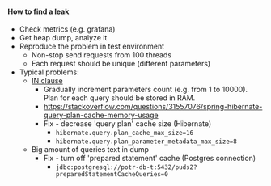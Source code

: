 #### How to find a leak
* Check metrics (e.g. grafana)
* Get heap dump, analyze it
* Reproduce the problem in test environment
    * Non-stop send requests from 100 threads
    * Each request should be unique (different parameters)
* Typical problems:
    * [IN clause](https://stackoverflow.com/questions/31557076/spring-hibernate-query-plan-cache-memory-usage)
        * Gradually increment parameters count (e.g. from 1 to 10000). Plan for each query should be stored in RAM.
        * https://stackoverflow.com/questions/31557076/spring-hibernate-query-plan-cache-memory-usage
        * Fix - decrease 'query plan' cache size (Hibernate)
            * `hibernate.query.plan_cache_max_size=16`
            * `hibernate.query.plan_parameter_metadata_max_size=8`
    * Big amount of queries text in dump
        * Fix - turn off 'prepared statement' cache (Postgres connection)
            * `jdbc:postgresql://potr-db-t:5432/puds2?preparedStatementCacheQueries=0`
